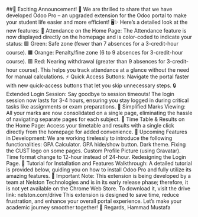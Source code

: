 
##🌟 Exciting Announcement! 🌟
We are thrilled to share that we have developed Odoo Pro – an upgraded extension for the Odoo portal to make your student life easier and more efficient! 🖥️✨
Here’s a detailed look at the new features:
🔢 Attendance on the Home Page:
The Attendance feature is now displayed directly on the homepage and is color-coded to indicate your status:
🟩 Green: Safe zone (fewer than 7 absences for a 3-credit-hour course).
🟧 Orange: Penalty/fine zone (6 to 9 absences for 3-credit-hour course).
🟥 Red: Nearing withdrawal (greater than 9 absences for 3-credit-hour course).
This helps you track attendance at a glance without the need for manual calculations.
⚡ Quick Access Buttons:
Navigate the portal faster with new quick-access buttons that let you skip unnecessary steps.
🔒 Extended Login Session:
Say goodbye to session timeouts! The login session now lasts for 3-4 hours, ensuring you stay logged in during critical tasks like assignments or exam preparations.
📄 Simplified Marks Viewing:
All your marks are now consolidated on a single page, eliminating the hassle of navigating separate pages for each subject.
📆 Time Table & Results on the Home Page:
Access your timetable and results with a single click directly from the homepage for added convenience.
🎨 Upcoming Features in Development:
We are working tirelessly to introduce the following functionalities:
GPA Calculator.
GPA hide/show button.
Dark theme.
Fixing the CUST logo on some pages.
Custom Profile Picture (using Gravatar).
Time format change to 12-hour instead of 24-hour.
Redesigning the Login Page.
🔗 Tutorial for Installation and Features Walkthrough:
A detailed tutorial is provided below, guiding you on how to install Odoo Pro and fully utilize its amazing features.
🚀 Important Note:
This extension is being developed by a team at Nelston Technologies and is in its early release phase; therefore, it is not yet available on the Chrome Web Store. To download it, visit the drive link: nelston.com/drive
This extension is designed to save time, reduce frustration, and enhance your overall portal experience. Let’s make your academic journey smoother together! 🚀
Regards,
Hammad Mustafa

